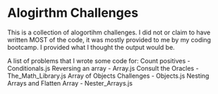 # Alogirthm Challenges

This is a collection of alogortihm challenges. I did not or claim to have written MOST of the code, it was mostly provided to me by my coding bootcamp. I  provided what I thought the output would be.

A list of problems that I wrote some code for:
Count positives - Conditionals.js
Reversing an array - Array.js
Consult the Oracles - The_Math_Library.js
Array of Objects Challenges - Objects.js
Nesting Arrays and Flatten Array - Nester_Arrays.js